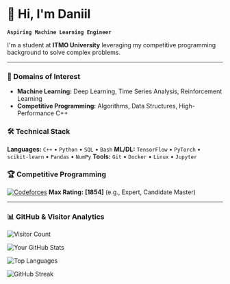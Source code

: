 # 👋 Hi, I'm Daniil

**`Aspiring Machine Learning Engineer`**

I'm a student at **ITMO University** leveraging my competitive programming background to solve complex problems.

---

### 🧠 Domains of Interest
- **Machine Learning:** Deep Learning, Time Series Analysis, Reinforcement Learning
- **Competitive Programming:** Algorithms, Data Structures, High-Performance C++

### 🛠️ Technical Stack
**Languages:** `C++` • `Python` • `SQL` • `Bash`
**ML/DL:** `TensorFlow` • `PyTorch` • `scikit-learn` • `Pandas` • `NumPy`
**Tools:** `Git` • `Docker` • `Linux` • `Jupyter`

### 🏆 Competitive Programming
[![Codeforces](https://badge.codeforces.com/profile/Your_Handle.svg)](https://codeforces.com/profile/Your_Handle)
**Max Rating:** **[1854]** (e.g., Expert, Candidate Master)

---

### 📊 GitHub & Visitor Analytics

![Visitor Count](https://visitor-badge.laobi.icu/badge?page_id=YOUR_USERNAME.YOUR_USERNAME&style=flat)

![Your GitHub Stats](https://github-readme-stats.vercel.app/api?username=YOUR_USERNAME&show_icons=true&hide_border=false&title_color=3B82F6&icon_color=3B82F6&bg_color=0F172A&text_color=CBD5E1)

![Top Languages](https://github-readme-stats.vercel.app/api/top-langs/?username=YOUR_USERNAME&layout=compact&hide_border=false&title_color=3B82F6&bg_color=0F172A&text_color=CBD5E1)

![GitHub Streak](https://github-readme-streak-stats.herokuapp.com/?user=YOUR_USERNAME&hide_border=false&background=0F172A&stroke=0F172A&ring=3B82F6&fire=3B82F6&currStreakLabel=CBD5E1)
